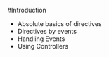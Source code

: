 #Introduction

- Absolute basics of directives
- Directives by events
- Handling Events
- Using Controllers